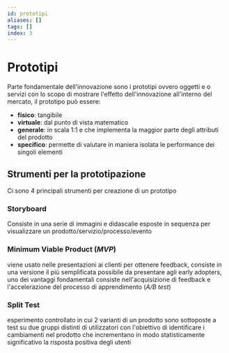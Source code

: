 ```yaml
---
id: prototipi
aliases: []
tags: []
index: 3
---
```


# Prototipi

Parte fondamentale dell'innovazione sono i prototipi ovvero oggetti e o servizi con lo scopo di mostrare l'effetto dell'innovazione all'interno del mercato, il prototipo può essere:

- **fisico**: tangibile
- **virtuale**: dal punto di vista matematico
- **generale**: in scala 1:1 e che implementa la maggior parte degli attributi del prodotto
- **specifico**: permette di valutare in maniera isolata le performance dei singoli elementi

## Strumenti per la prototipazione

Ci sono 4 principali strumenti per creazione di un prototipo

### Storyboard

Consiste in una serie di immagini e didascalie esposte in sequenza per visualizzare un prodotto/servizio/processo/evento

### Minimum Viable Product (*MVP*)

viene usato nelle presentazioni ai clienti per ottenere feedback, consiste in una versione il più semplificata possibile da presentare agli early adopters, uno dei  vantaggi fondamentali consiste nell'acquisizione di feedback e l'accelerazione del processo di apprendimento (*A/B test*)

### Split Test

esperimento controllato in cui 2 varianti di un prodotto sono sottoposte a test su due gruppi distinti di utilizzatori con l'obiettivo di identificare i cambiamenti nel prodotto che incrementano in modo statisticamente significativo la risposta positiva degli utenti
